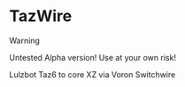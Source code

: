 # TazWire

> [!WARNING]
> Untested Alpha version! Use at your own risk!

Lulzbot Taz6 to core XZ via Voron Switchwire
